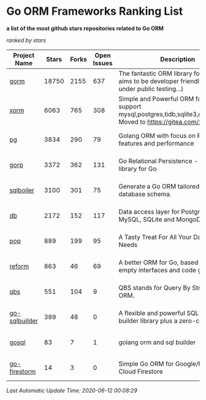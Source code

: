 Go ORM Frameworks Ranking List
==========

**a list of the most github stars repositories related to Go ORM**

*ranked by stars*

| Project Name | Stars | Forks | Open Issues | Description | Last Commit |
| ------------ | ----- | ----- | ----------- | ----------- | ----------- |
| [gorm](https://github.com/go-gorm/gorm) | 18750 | 2155 | 637 | The fantastic ORM library for Golang, aims to be developer friendly (v2 is under public testing...) | 2020-06-10 08:06:54 |
| [xorm](https://github.com/go-xorm/xorm) | 6063 | 765 | 308 | Simple and Powerful ORM for Go, support mysql,postgres,tidb,sqlite3,mssql,oracle, Moved to https://gitea.com/xorm/xorm | 2019-10-15 07:03:49 |
| [pg](https://github.com/go-pg/pg) | 3834 | 290 | 79 | Golang ORM with focus on PostgreSQL features and performance | 2020-06-10 07:30:13 |
| [gorp](https://github.com/go-gorp/gorp) | 3372 | 362 | 131 | Go Relational Persistence - an ORM-ish library for Go | 2019-10-26 21:47:07 |
| [sqlboiler](https://github.com/volatiletech/sqlboiler) | 3100 | 301 | 75 | Generate a Go ORM tailored to your database schema. | 2020-05-19 07:37:01 |
| [db](https://github.com/upper/db) | 2172 | 152 | 117 | Data access layer for PostgreSQL, MySQL, SQLite and MongoDB. | 2020-05-19 22:01:49 |
| [pop](https://github.com/gobuffalo/pop) | 889 | 199 | 95 | A Tasty Treat For All Your Database Needs | 2020-05-22 21:17:12 |
| [reform](https://github.com/go-reform/reform) | 863 | 46 | 69 | A better ORM for Go, based on non-empty interfaces and code generation. | 2019-05-31 06:16:01 |
| [qbs](https://github.com/coocood/qbs) | 551 | 104 | 9 | QBS stands for Query By Struct. A Go ORM. | 2017-04-18 01:16:07 |
| [go-sqlbuilder](https://github.com/huandu/go-sqlbuilder) | 389 | 48 | 0 | A flexible and powerful SQL string builder library plus a zero-config ORM. | 2019-11-21 06:53:43 |
| [gosql](https://github.com/rushteam/gosql) | 83 | 7 | 1 | golang orm and sql builder | 2020-06-02 02:42:57 |
| [go-firestorm](https://github.com/jschoedt/go-firestorm) | 14 | 3 | 0 | Simple Go ORM for Google/Firebase Cloud Firestore | 2019-10-28 10:25:54 |

*Last Automatic Update Time: 2020-06-12 00:08:29*